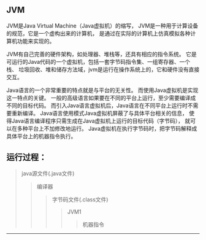 ## JVM 

JVM是Java Virtual Machine（Java虚拟机）的缩写，
JVM是一种用于计算设备的规范，它是一个虚构出来的计算机，
是通过在实际的计算机上仿真模拟各种计算机功能来实现的。

JVM有自己完善的硬件架构，如处理器、堆栈等，还具有相应的指令系统。
它是可运行的Java代码的一个虚拟机，包括一套字节码指令集、一组寄存器、一个栈、
垃圾回收、堆和储存方法域，jvm是运行在操作系统上的，它和硬件没有直接交互。

Java语言的一个非常重要的特点就是与平台的无关性。
而使用Java虚拟机是实现这一特点的关键。
一般的高级语言如果要在不同的平台上运行，至少需要编译成不同的目标代码。
而引入Java语言虚拟机后，Java语言在不同平台上运行时不需要重新编译。
Java语言使用模式Java虚拟机屏蔽了与具体平台相关的信息，
使得Java语言编译程序只需生成在Java虚拟机上运行的目标代码（字节码），
就可以在多种平台上不加修改地运行。
Java虚拟机在执行字节码时，把字节码解释成具体平台上的机器指令执行。

## 运行过程：

> java源文件(.java文件)
>> 编译器
>>> 字节码文件(.class文件)
>>>> JVM1
>>>>> 机器指令

---

